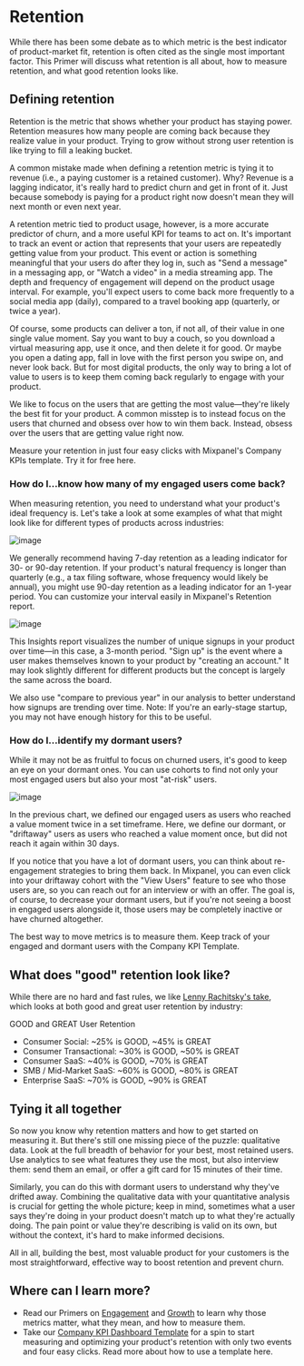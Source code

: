 # Retention


While there has been some debate as to which metric is the best indicator of product-market fit, retention is often cited as the single most important factor. This Primer will discuss what retention is all about, how to measure retention, and what good retention looks like.


## Defining retention
Retention is the metric that shows whether your product has staying power. Retention measures how many people are coming back because they realize value in your product. Trying to grow without strong user retention is like trying to fill a leaking bucket.

A common mistake made when defining a retention metric is tying it to revenue (i.e., a paying customer is a retained customer). Why? Revenue is a lagging indicator, it's really hard to predict churn and get in front of it. Just because somebody is paying for a product right now doesn't mean they will next month or even next year.

A retention metric tied to product usage, however, is a more accurate predictor of churn, and a more useful KPI for teams to act on. It's important to track an event or action that represents that your users are repeatedly getting value from your product. This event or action is something meaningful that your users do after they log in, such as "Send a message" in a messaging app, or "Watch a video" in a media streaming app. The depth and frequency of engagement will depend on the product usage interval. For example, you'll expect users to come back more frequently to a social media app (daily), compared to a travel booking app (quarterly, or twice a year).

Of course, some products can deliver a ton, if not all, of their value in one single value moment. Say you want to buy a couch, so you download a virtual measuring app, use it once, and then delete it for good. Or maybe you open a dating app, fall in love with the first person you swipe on, and never look back. But for most digital products, the only way to bring a lot of value to users is to keep them coming back regularly to engage with your product.

We like to focus on the users that are getting the most value—they're likely the best fit for your product. A common misstep is to instead focus on the users that churned and obsess over how to win them back. Instead, obsess over the users that are getting value right now.

Measure your retention in just four easy clicks with Mixpanel's Company KPIs template. Try it for free here.

### How do I…know how many of my engaged users come back?
When measuring retention, you need to understand what your product's ideal frequency is. Let's take a look at some examples of what that might look like for different types of products across industries:

![image](https://user-images.githubusercontent.com/2077899/233905305-a668c096-132e-4a48-ad2c-0d9cbbdd78c1.png)

We generally recommend having 7-day retention as a leading indicator for 30- or 90-day retention. If your product's natural frequency is longer than quarterly (e.g., a tax filing software, whose frequency would likely be annual), you might use 90-day retention as a leading indicator for an 1-year period. You can customize your interval easily in Mixpanel's Retention report.

![image](https://user-images.githubusercontent.com/2077899/233905319-4cb2064b-35ce-48d2-acc1-c3df7f54775a.png)

This Insights report visualizes the number of unique signups in your product over time—in this case, a 3-month period. "Sign up" is the event where a user makes themselves known to your product by "creating an account." It may look slightly different for different products but the concept is largely the same across the board.

We also use "compare to previous year" in our analysis to better understand how signups are trending over time. Note: If you're an early-stage startup, you may not have enough history for this to be useful.

 

### How do I…identify my dormant users?
While it may not be as fruitful to focus on churned users, it's good to keep an eye on your dormant ones. You can use cohorts to find not only your most engaged users but also your most "at-risk" users.

![image](https://user-images.githubusercontent.com/2077899/233905339-68e40986-3331-48e0-9c9e-67ddac1b8419.png)

In the previous chart, we defined our engaged users as users who reached a value moment twice in a set timeframe. Here, we define our dormant, or "driftaway" users as users who reached a value moment once, but did not reach it again within 30 days.


If you notice that you have a lot of dormant users, you can think about re-engagement strategies to bring them back. In Mixpanel, you can even click into your driftaway cohort with the "View Users" feature to see who those users are, so you can reach out for an interview or with an offer. The goal is, of course, to decrease your dormant users, but if you're not seeing a boost in engaged users alongside it, those users may be completely inactive or have churned altogether.

The best way to move metrics is to measure them. Keep track of your engaged and dormant users with the Company KPI Template.


## What does "good" retention look like?
While there are no hard and fast rules, we like [Lenny Rachitsky's take](https://www.lennysnewsletter.com/p/what-is-good-retention-issue-29), which looks at both good and great user retention by industry:

GOOD and GREAT User Retention
* Consumer Social: ~25% is GOOD, ~45% is GREAT
* Consumer Transactional: ~30% is GOOD, ~50% is GREAT
* Consumer SaaS: ~40% is GOOD, ~70% is GREAT
* SMB / Mid-Market SaaS: ~60% is GOOD, ~80% is GREAT
* Enterprise SaaS: ~70% is GOOD, ~90% is GREAT
 

## Tying it all together
So now you know why retention matters and how to get started on measuring it. But there's still one missing piece of the puzzle: qualitative data. Look at the full breadth of behavior for your best, most retained users. Use analytics to see what features they use the most, but also interview them: send them an email, or offer a gift card for 15 minutes of their time.

Similarly, you can do this with dormant users to understand why they've drifted away. Combining the qualitative data with your quantitative analysis is crucial for getting the whole picture; keep in mind, sometimes what a user says they're doing in your product doesn't match up to what they're actually doing. The pain point or value they're describing is valid on its own, but without the context, it's hard to make informed decisions.

All in all, building the best, most valuable product for your customers is the most straightforward, effective way to boost retention and prevent churn.

 
## Where can I learn more?
* Read our Primers on [Engagement](/docs/best-practices/analytics-strategy/engagement) and [Growth](/docs/best-practices/analytics-strategy/growth) to learn why those metrics matter, what they mean, and how to measure them.
* Take our [Company KPI Dashboard Template](https://mixpanel.com/project?show-event-translator=true) for a spin to start measuring and optimizing your product's retention with only two events and four easy clicks. Read more about how to use a template here.
